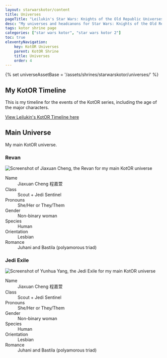 ```yaml
---
layout: starwarskotor/content
title: Universes
pageTitle: "Leilukin's Star Wars: Knights of the Old Republic Universes"
desc: "My universes and headcanons for Star Wars: Knights of the Old Republic series."
tags: kotor shrine page
categories: ["star wars kotor", "star wars kotor 2"]
toc: true
eleventyNavigation:
    key: KotOR Universes
    parent: KotOR Shrine
    title: Universes
    order: 4
---
```

{% set universeAssetBase = '/assets/shrines/starwarskotor/universes/' %}

## My KotOR Timeline

This is my timeline for the events of the KotOR series, including the age of the major characters.

[View Leilukin's KotOR Timeline here](https://docs.google.com/spreadsheets/d/1xh9QpXBBVYwBNss1ifrLG1Pf7lbm_AhwaCktlbH0Yzo/edit)

## Main Universe

My main KotOR universe.

### Revan

![Screenshot of Jiaxuan Cheng, the Revan for my main KotOR universe]({{universeAssetBase}}myrevan-jiaxuan-cheng.png)

<dl>
    <dt>Name</dt>
    <dd>Jiaxuan Cheng 程嘉萱</dd>
    <dt>Class</dt>
    <dd>Scout + Jedi Sentinel</dd>
    <dt>Pronouns</dt>
    <dd>She/Her or They/Them</dd>
    <dt>Gender</dt>
    <dd>Non-binary woman</dd>
    <dt>Species</dt>
    <dd>Human</dd>
    <dt>Orientation</dt>
    <dd>Lesbian</dd>
    <dt>Romance</dt>
    <dd>Juhani and Bastila (polyamorous triad)</dd>
</dl>

### Jedi Exile

![Screenshot of Yunhua Yang, the Jedi Exile for my main KotOR universe]({{universeAssetBase}}myexile-yunhua-yang.png)

<dl>
    <dt>Name</dt>
    <dd>Jiaxuan Cheng 程嘉萱</dd>
    <dt>Class</dt>
    <dd>Scout + Jedi Sentinel</dd>
    <dt>Pronouns</dt>
    <dd>She/Her or They/Them</dd>
    <dt>Gender</dt>
    <dd>Non-binary woman</dd>
    <dt>Species</dt>
    <dd>Human</dd>
    <dt>Orientation</dt>
    <dd>Lesbian</dd>
    <dt>Romance</dt>
    <dd>Juhani and Bastila (polyamorous triad)</dd>
</dl>
